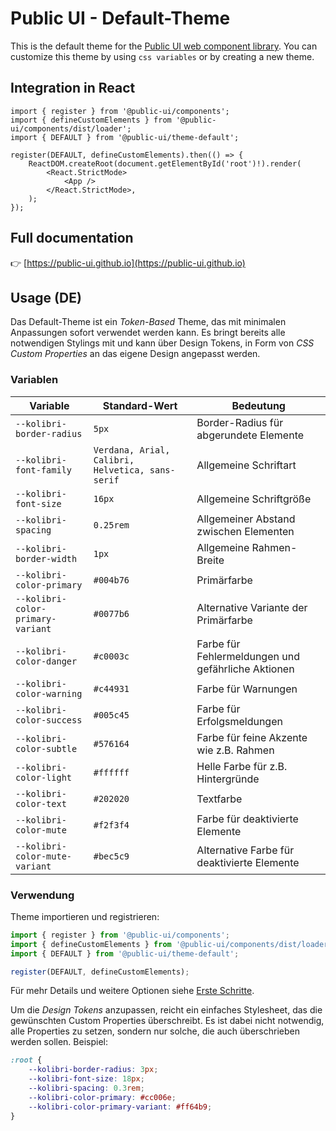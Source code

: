 # Public UI - Default-Theme

This is the default theme for the [Public UI web component library](https://public-ui.github.io). You can customize this theme by using `css variables` or by creating a new theme.

## Integration in React

```tsx
import { register } from '@public-ui/components';
import { defineCustomElements } from '@public-ui/components/dist/loader';
import { DEFAULT } from '@public-ui/theme-default';

register(DEFAULT, defineCustomElements).then(() => {
	ReactDOM.createRoot(document.getElementById('root')!).render(
		<React.StrictMode>
			<App />
		</React.StrictMode>,
	);
});
```

## Full documentation

👉 [https://public-ui.github.io](https://public-ui.github.io)

## Usage (DE)

Das Default-Theme ist ein _Token-Based_ Theme, das mit minimalen Anpassungen sofort verwendet werden kann. Es bringt bereits alle notwendigen Stylings mit und kann
über Design Tokens, in Form von _CSS Custom Properties_ an das eigene Design angepasst werden.

### Variablen

| Variable                          | Standard-Wert                                    | Bedeutung                                          |
| --------------------------------- | ------------------------------------------------ | -------------------------------------------------- |
| `--kolibri-border-radius`         | `5px`                                            | Border-Radius für abgerundete Elemente             |
| `--kolibri-font-family`           | `Verdana, Arial, Calibri, Helvetica, sans-serif` | Allgemeine Schriftart                              |
| `--kolibri-font-size`             | `16px`                                           | Allgemeine Schriftgröße                            |
| `--kolibri-spacing`               | `0.25rem`                                        | Allgemeiner Abstand zwischen Elementen             |
| `--kolibri-border-width`          | `1px`                                            | Allgemeine Rahmen-Breite                           |
| `--kolibri-color-primary`         | `#004b76`                                        | Primärfarbe                                        |
| `--kolibri-color-primary-variant` | `#0077b6`                                        | Alternative Variante der Primärfarbe               |
| `--kolibri-color-danger`          | `#c0003c`                                        | Farbe für Fehlermeldungen und gefährliche Aktionen |
| `--kolibri-color-warning`         | `#c44931`                                        | Farbe für Warnungen                                |
| `--kolibri-color-success`         | `#005c45`                                        | Farbe für Erfolgsmeldungen                         |
| `--kolibri-color-subtle`          | `#576164`                                        | Farbe für feine Akzente wie z.B. Rahmen            |
| `--kolibri-color-light`           | `#ffffff`                                        | Helle Farbe für z.B. Hintergründe                  |
| `--kolibri-color-text`            | `#202020`                                        | Textfarbe                                          |
| `--kolibri-color-mute`            | `#f2f3f4`                                        | Farbe für deaktivierte Elemente                    |
| `--kolibri-color-mute-variant`    | `#bec5c9`                                        | Alternative Farbe für deaktivierte Elemente        |

### Verwendung

Theme importieren und registrieren:

```js
import { register } from '@public-ui/components';
import { defineCustomElements } from '@public-ui/components/dist/loader';
import { DEFAULT } from '@public-ui/theme-default';

register(DEFAULT, defineCustomElements);
```

Für mehr Details und weitere Optionen siehe [Erste Schritte](https://public-ui.github.io/docs/get-started/first-steps#einbinden-in-ein-bestehendes-projekt).

Um die _Design Tokens_ anzupassen, reicht ein einfaches Stylesheet, das die gewünschten Custom Properties überschreibt. Es ist dabei nicht notwendig, alle Properties zu setzen, sondern nur solche, die auch überschrieben werden sollen. Beispiel:

```css
:root {
	--kolibri-border-radius: 3px;
	--kolibri-font-size: 18px;
	--kolibri-spacing: 0.3rem;
	--kolibri-color-primary: #cc006e;
	--kolibri-color-primary-variant: #ff64b9;
}
```
